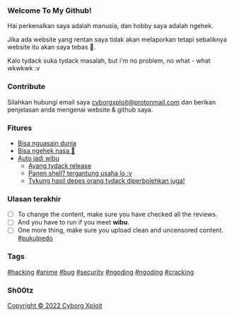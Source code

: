 ### Welcome To My Github!
Hai perkenalkan saya adalah manusia, dan hobby saya adalah ngehek.

Jika ada website yang rentan saya tidak akan melaporkan tetapi sebaliknya website itu akan saya tebas 🗿.

Kalo tydack suka tydack masalah, but i'm no problem, no what - what wkwkwk :v

### Contribute
Silahkan hubungi email saya <a href="https://cyborgxploit@protonmail.com">cyborgxploit@protonmail.com</a> dan berikan penjelasan anda mengenai website & github saya.

### Fitures
- [Bisa nguasain dunia](#404)
- [Bisa ngehek nasa 🗿](#404)
- [Auto jadi wibu](#404)
  - [Ayang tydack release](#404)
  - [Panen shell? tergantung usaha lo :v](#404)
  - [Tykung hasil depes orang tydack diperbolehkan juga!](#404)

### Ulasan terakhir

- [ ] To change the content, make sure you have checked all the reviews.
- [ ] And you have to run if you meet **wibu**.
- [ ] One more thing, make sure you upload clean and uncensored content. <a href="#404">#pukulpedo</a>

### Tags
<a href="https://github.com/xjusthaxor/">#hacking</a>
<a href="https://github.com/xjusthaxor/">#anime</a>
<a href="https://github.com/xjusthaxor/">#bug</a>
<a href="https://github.com/xjusthaxor/">#security</a>
<a href="https://github.com/xjusthaxor/">#ngoding</a>
<a href="https://github.com/xjusthaxor/">#ngoding</a>
<a href="https://github.com/xjusthaxor/">#cracking</a>

### Sh00tz
<a href="https://www.google.com/">Copyright &copy; 2022 Cyborg Xploit</a>



